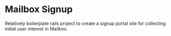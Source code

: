 Mailbox Signup
=========

Relatively boilerplate rails project to create a signup portal site for collecting initial user interest in Mailbox.